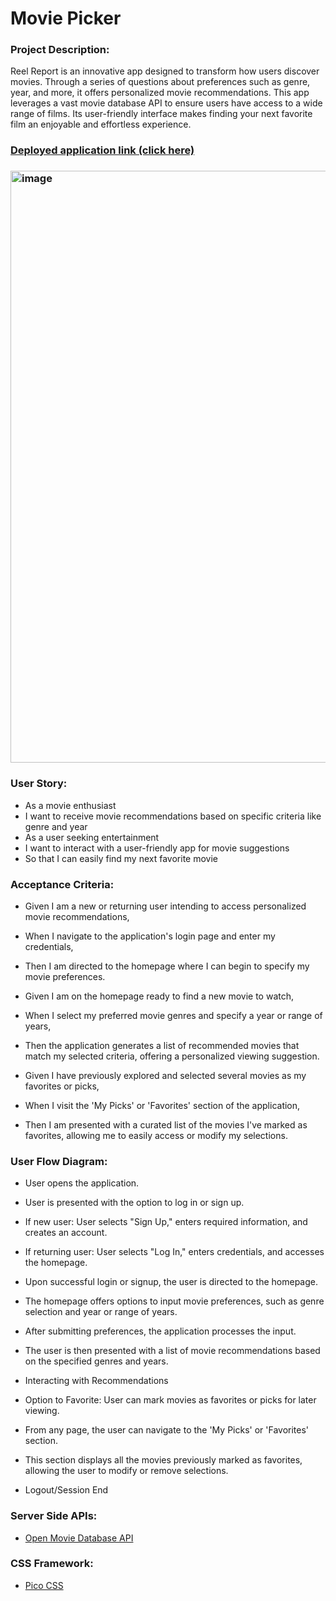 # Movie Picker

###  Project Description: 
Reel Report is an innovative app designed to transform how users discover movies. Through a series of questions about preferences such as genre, year, and more, it offers personalized movie recommendations. This app leverages a vast movie database API to ensure users have access to a wide range of films. Its user-friendly interface makes finding your next favorite film an enjoyable and effortless experience.

### [Deployed application link (click here)](https://reel-report-8887d227dacc.herokuapp.com/) 

### <img width="947" alt="image" src="https://github.com/BryceGitHuba/Movie_Picker/assets/149907275/204ea3f2-3982-4b5a-87ad-bfd5d4b35832">


### User Story:

- As a movie enthusiast
- I want to receive movie recommendations based on specific criteria like genre and year
- As a user seeking entertainment
- I want to interact with a user-friendly app for movie suggestions
- So that I can easily find my next favorite movie



### Acceptance Criteria:

- Given I am a new or returning user intending to access personalized movie recommendations,
- When I navigate to the application's login page and enter my credentials,
- Then I am directed to the homepage where I can begin to specify my movie preferences.
  
- Given I am on the homepage ready to find a new movie to watch,
- When I select my preferred movie genres and specify a year or range of years,
- Then the application generates a list of recommended movies that match my selected criteria, offering a personalized viewing suggestion.
   
- Given I have previously explored and selected several movies as my favorites or picks,
- When I visit the 'My Picks' or 'Favorites' section of the application,
- Then I am presented with a curated list of the movies I've marked as favorites, allowing me to easily access or modify my selections.
 

### User Flow Diagram: 

- User opens the application.

- User is presented with the option to log in or sign up.

- If new user: User selects "Sign Up," enters required information, and creates an account.

- If returning user: User selects "Log In," enters credentials, and accesses the homepage.

- Upon successful login or signup, the user is directed to the homepage.

- The homepage offers options to input movie preferences, such as genre selection and year or range of years.

- After submitting preferences, the application processes the input.

- The user is then presented with a list of movie recommendations based on the specified genres and years.

- Interacting with Recommendations

- Option to Favorite: User can mark movies as favorites or picks for later viewing.

- From any page, the user can navigate to the 'My Picks' or 'Favorites' section.

- This section displays all the movies previously marked as favorites, allowing the user to modify or remove selections.

- Logout/Session End



### Server Side APIs:
- [Open Movie Database API](https://www.omdbapi.com/)


### CSS Framework:
- [Pico CSS](https://picocss.com/)
